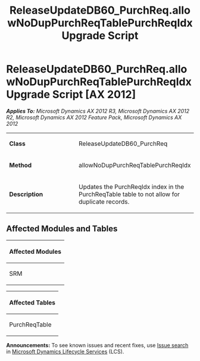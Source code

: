 ﻿---
title: ReleaseUpdateDB60_PurchReq.allowNoDupPurchReqTablePurchReqIdx Upgrade Script
TOCTitle: ReleaseUpdateDB60_PurchReq.allowNoDupPurchReqTablePurchReqIdx Upgrade Script
ms:assetid: 1ae502b8-6aaf-e148-1d19-e8d15b81c4ca
ms:mtpsurl: https://msdn.microsoft.com/en-us/library/JJ718664(v=AX.60)
ms:contentKeyID: 49706949
ms.date: 05/18/2015
mtps_version: v=AX.60
---

# ReleaseUpdateDB60\_PurchReq.allowNoDupPurchReqTablePurchReqIdx Upgrade Script [AX 2012]


_**Applies To:** Microsoft Dynamics AX 2012 R3, Microsoft Dynamics AX 2012 R2, Microsoft Dynamics AX 2012 Feature Pack, Microsoft Dynamics AX 2012_

<table>
<colgroup>
<col style="width: 50%" />
<col style="width: 50%" />
</colgroup>
<tbody>
<tr class="odd">
<td><p><strong>Class</strong></p></td>
<td><p>ReleaseUpdateDB60_PurchReq</p></td>
</tr>
<tr class="even">
<td><p><strong>Method</strong></p></td>
<td><p>allowNoDupPurchReqTablePurchReqIdx</p></td>
</tr>
<tr class="odd">
<td><p><strong>Description</strong></p></td>
<td><p>Updates the PurchReqIdx index in the PurchReqTable table to not allow for duplicate records.</p></td>
</tr>
</tbody>
</table>


## Affected Modules and Tables

<table>
<colgroup>
<col style="width: 100%" />
</colgroup>
<thead>
<tr class="header">
<th><p>Affected Modules</p></th>
</tr>
</thead>
<tbody>
<tr class="odd">
<td><p>SRM</p></td>
</tr>
</tbody>
</table>


<table>
<colgroup>
<col style="width: 100%" />
</colgroup>
<thead>
<tr class="header">
<th><p>Affected Tables</p></th>
</tr>
</thead>
<tbody>
<tr class="odd">
<td><p>PurchReqTable</p></td>
</tr>
</tbody>
</table>

  
**Announcements:** To see known issues and recent fixes, use [Issue search](http://go.microsoft.com/fwlink/?linkid=389258) in [Microsoft Dynamics Lifecycle Services](http://go.microsoft.com/fwlink/?linkid=306505) (LCS).

